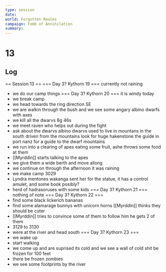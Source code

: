 ```yaml
---
type: session
date:
world: Forgotten Realms
campaign: Tomb of Annihilation
summary:
---
```


# 13

## Log
== Session 13 ==
=== Day 3? Kythorn 19 ===
currently not raining 
* we do our camp things
=== Day 3? Kythorn 20 ===
it is windy today
* we break camp 
* we head towards the ring direction SE
* we are walkin through the bush and we see some angary albino dwarfs with axes 
* we kill all the dwarvs 8g 46s 
* we meet raven who helps out during the fight
* ask about the dwarvs albino dwarvs used to live in mountans in the south driven from the mountains look for huge hakenstone the guide in port nanz for a guide to the dwarf mountains 
* we run into a clearing of apes eating some fruit, ashe throws some food at them 
* [[Myrddin]] starts talking to the apes 
* we give them a wide berth and move allong 
* we continue on through the afternoon it was raining 
* we make camp 3029 
* Lyndra mentones wakanga sent her for the statue, it has a control amulet, and some book posibly?
* herd of hadrasoruses with some kids 
=== Day 3? Kythorn 21 ===
nothing of note
=== Day 3? Kythorn 22 ===
* find some black lickerich bananas
* find some alamarage bunnys with unicorn horns [[Myrddin]] thinks they should be cuter 
* [[Myrddin]] tries to convince some of them to follow him he gets 2 of them 
* 3129 to 3130
* were at the river and head south 
=== Day 3? Kythorn 23 ===
* we wake up
* start walking 
* we come up and are suprised its cold and we see a wall of cold shit be frozen for 100 feet 
* there be frozen zombies 
* we see some footprints by the river
